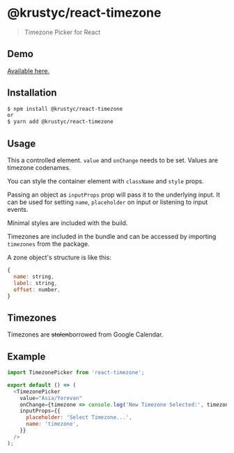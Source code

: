 # @krustyc/react-timezone

> Timezone Picker for React

## Demo

[Available here.](http://krustyc.github.io/react-timezone/demo/)

## Installation

```bash
$ npm install @krustyc/react-timezone
or
$ yarn add @krustyc/react-timezone
```

## Usage

This a controlled element. `value` and `onChange` needs to be set. Values are timezone codenames.

You can style the container element with `className` and `style` props.

Passing an object as `inputProps` prop will pass it to the underlying input. It can be used for setting `name`, `placeholder` on input or listening to input events.

Minimal styles are included with the build.

Timezones are included in the bundle and can be accessed by importing `timezones` from the package.

A zone object's structure is like this:

```javascript
{
  name: string,
  label: string,
  offset: number,
}
```

## Timezones

Timezones are ~~stolen~~borrowed from Google Calendar.

## Example

```javascript
import TimezonePicker from 'react-timezone';

export default () => (
  <TimezonePicker
    value="Asia/Yerevan"
    onChange={timezone => console.log('New Timezone Selected:', timezone)}
    inputProps={{
      placeholder: 'Select Timezone...',
      name: 'timezone',
    }}
  />
);
```
